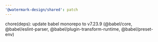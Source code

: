 ```yaml
---
'@watermark-design/shared': patch
---
```


chore(deps): update babel monorepo to v7.23.9 (@babel/core, @babel/eslint-parser, @babel/plugin-transform-runtime, @babel/preset-env)
